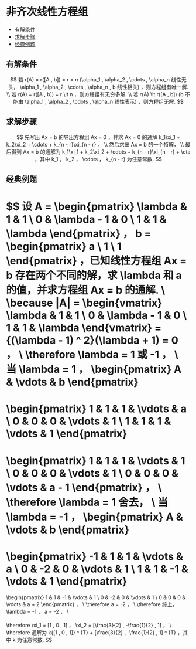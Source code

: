 # 非齐次线性方程组

* [有解条件](#有解条件)
* [求解步骤](#求解步骤)
* [经典例题](#经典例题)

## 有解条件

$$
若 r(A) = r([A , b]) = r = n (\alpha_1 , \alpha_2 , \cdots , \alpha_n 线性无关， \alpha_1 , \alpha_2 , \cdots , \alpha_n , b 线性相关) ，则方程组有唯一解.
\\
若 r(A) = r([A , b]) = r \lt n ，则方程组有无穷多解.
\\
若 r(A) \lt r([A , b]) (b 不能由 \alpha_1 , \alpha_2 , \cdots , \alpha_n 线性表示) ，则方程组无解.
$$

## 求解步骤

$$
先写出 Ax = b 的导出方程组 Ax = 0 ，并求 Ax = 0 的通解 k_1\xi_1 + k_2\xi_2 + \cdots + k_{n - r}\xi_{n - r} ，
\\
然后求出 Ax = b 的一个特解，
\\
最后得到 Ax = b 的通解为 k_1\xi_1 + k_2\xi_2 + \cdots + k_{n - r}\xi_{n - r} + \eta ，其中 k_1 ， k_2 ， \cdots ， k_{n - r} 为任意常数.
$$

## 经典例题

$$
设 A =
\begin{pmatrix}
\lambda & 1 & 1 \\
0 & \lambda - 1 & 0 \\
1 & 1 & \lambda
\end{pmatrix}
， b =
\begin{pmatrix}
a \\
1 \\
1
\end{pmatrix}
，已知线性方程组 Ax = b 存在两个不同的解，求 \lambda 和 a 的值，并求方程组 Ax = b 的通解.
\\
\because |A| =
\begin{vmatrix}
\lambda & 1 & 1 \\
0 & \lambda - 1 & 0 \\
1 & 1 & \lambda
\end{vmatrix}
= {(\lambda - 1) ^ 2}(\lambda + 1) = 0 ，
\\
\therefore \lambda = 1 或 -1 ，
\\
当 \lambda = 1 ，
\begin{pmatrix}
A & \vdots & b
\end{pmatrix}
=
\begin{pmatrix}
1 & 1 & 1 & \vdots & a \\
0 & 0 & 0 & \vdots & 1 \\
1 & 1 & 1 & \vdots & 1
\end{pmatrix}
=
\begin{pmatrix}
1 & 1 & 1 & \vdots & 1 \\
0 & 0 & 0 & \vdots & 1 \\
0 & 0 & 0 & \vdots & a - 1
\end{pmatrix} ，
\\
\therefore \lambda = 1 舍去，
\\
当 \lambda = -1 ，
\begin{pmatrix}
A & \vdots & b
\end{pmatrix}
=
\begin{pmatrix}
-1 & 1 & 1 & \vdots & a \\
0 & -2 & 0 & \vdots & 1 \\
1 & 1 & -1 & \vdots & 1
\end{pmatrix}
=
\begin{pmatrix}
1 & 1 & -1 & \vdots & 1 \\
0 & -2 & 0 & \vdots & 1 \\
0 & 0 & 0 & \vdots & a + 2
\end{pmatrix} ，
\\
\therefore a = -2 ，
\\
\therefore 综上， \lambda = -1 ， a = -2 ，
\\\
\
\therefore \xi_1 = [1 , 0 , 1] ， \xi_2 = [\frac{3}{2} , -\frac{1}{2} , 1] ，
\\
\therefore 通解为 k{[1 , 0 , 1]} ^ {T} + [\frac{3}{2} , -\frac{1}{2} , 1] ^ {T} ，其中 k 为任意常数.
$$



